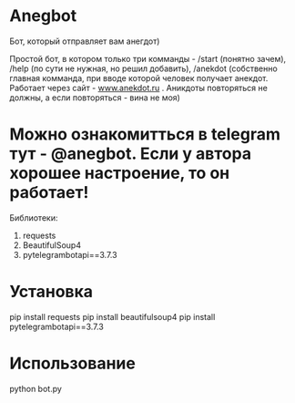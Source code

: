 # Anegbot
Бот, который отправляет вам анегдот)

Простой бот, в котором только три комманды - /start (понятно зачем), /help (по сути не нужная, но решил добавить), /anekdot (cобственно главная комманда, при вводе которой человек получает анекдот.
Работает через сайт - www.anekdot.ru .
Аникдоты повторяться не должны, а если повторяться - вина не моя)
# Можно ознакомитться в telegram тут - @anegbot. Если у автора хорошее настроение, то он работает!
Библиотеки:
1. requests
2. BeautifulSoup4
3. pytelegrambotapi==3.7.3
# Установка
pip install requests
pip install beautifulsoup4
pip install pytelegrambotapi==3.7.3
# Использование
python bot.py

